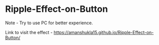 # Ripple-Effect-on-Button
Note - Try to use PC for better experience.

Link to visit the effect - https://amanshukla15.github.io/Ripple-Effect-on-Button/

